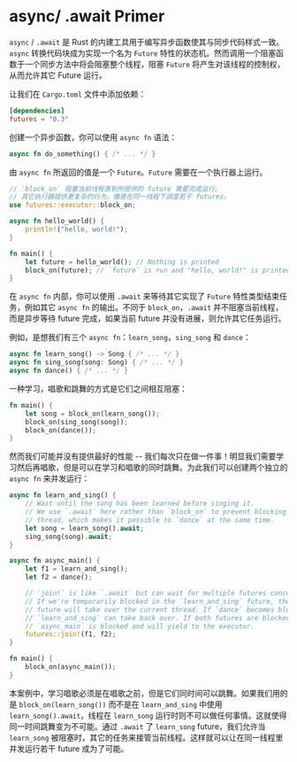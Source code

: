 # async/ .await Primer

`async` / `.await` 是 Rust 的内建工具用于编写异步函数使其与同步代码样式一致。`async` 转换代码块成为实现一个名为 `Future` 特性的状态机。然而调用一个阻塞函数于一个同步方法中将会阻塞整个线程，阻塞 `Future` 将产生对该线程的控制权，从而允许其它 Future 运行。

让我们在 `Cargo.toml` 文件中添加依赖：

```toml
[dependencies]
futures = "0.3"
```

创建一个异步函数，你可以使用 `async fn` 语法：

```rs
async fn do_something() { /* ... */ }
```

由 `async fn` 所返回的值是一个 `Future`。`Future` 需要在一个执行器上运行。

```rs
// `block_on` 阻塞当前线程直到所提供的 future 需要完成运行。
// 其它执行器提供更复杂的行为，像是在同一线程下调度若干 futures。
use futures::executor::block_on;

async fn hello_world() {
    println!("hello, world!");
}

fn main() {
    let future = hello_world(); // Nothing is printed
    block_on(future); // `future` is run and "hello, world!" is printed
}
```

在 `async fn` 内部，你可以使用 `.await` 来等待其它实现了 `Future` 特性类型结束任务，例如其它 `async fn` 的输出。不同于 `block_on`，`.await` 并不阻塞当前线程，而是异步等待 future 完成，如果当前 future 并没有进展，则允许其它任务运行。

例如，是想我们有三个 `async fn`：`learn_song`，`sing_song` 和 `dance`：

```rs
async fn learn_song() -> Song { /* ... */ }
async fn sing_song(song: Song) { /* ... */ }
async fn dance() { /* ... */ }
```

一种学习，唱歌和跳舞的方式是它们之间相互阻塞：

```rs
fn main() {
    let song = block_on(learn_song());
    block_on(sing_song(song));
    block_on(dance());
}
```

然而我们可能并没有提供最好的性能 -- 我们每次只在做一件事！明显我们需要学习然后再唱歌，但是可以在学习和唱歌的同时跳舞。为此我们可以创建两个独立的 `async fn` 来并发运行：

```rs
async fn learn_and_sing() {
    // Wait until the song has been learned before singing it.
    // We use `.await` here rather than `block_on` to prevent blocking the
    // thread, which makes it possible to `dance` at the same time.
    let song = learn_song().await;
    sing_song(song).await;
}

async fn async_main() {
    let f1 = learn_and_sing();
    let f2 = dance();

    // `join!` is like `.await` but can wait for multiple futures concurrently.
    // If we're temporarily blocked in the `learn_and_sing` future, the `dance`
    // future will take over the current thread. If `dance` becomes blocked,
    // `learn_and_sing` can take back over. If both futures are blocked, then
    // `async_main` is blocked and will yield to the executor.
    futures::join!(f1, f2);
}

fn main() {
    block_on(async_main());
}
```

本案例中，学习唱歌必须是在唱歌之前，但是它们同时间可以跳舞。如果我们用的是 `block_on(learn_song())` 而不是在 `learn_and_sing` 中使用 `learn_song().await`，线程在 `learn_song` 运行时则不可以做任何事情。这就使得同一时间跳舞变为不可能。通过 `.await` 了 `learn_song` future，我们允许当 `learn_song` 被阻塞时，其它的任务来接管当前线程。这样就可以让在同一线程里并发运行若干 future 成为了可能。
